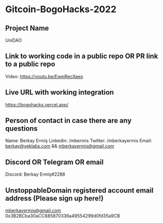 # Gitcoin-BogoHacks-2022

## Project Name

UniDAO

## Link to working code in a public repo OR PR link to a public repo

Video: https://youtu.be/EweiRecXaeo

## Live URL with working integration

https://bogohacks.vercel.app/

## Person of contact in case there are any questions

Name: Berkay Ermiş
Linkedin: /mbermis
Twitter: /mberkayermis
Email: berkay@yeklabs.com && mberkayermis@gmail.com

## Discord OR Telegram OR email

Discord: Berkay Ermiş#2288

## UnstoppableDomain registered account email address (Please sign up here!)

mberkayermis@gmail.com
0x3B2BCba30aCC885870336a49554299d0fd35a9CB
